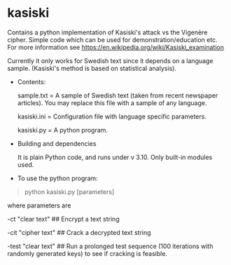 # kasiski
Contains a python implementation of Kasiski's attack vs the Vigenère cipher. Simple code which can be used for demonstration/education etc. For more information see https://en.wikipedia.org/wiki/Kasiski_examination

Currently it only works for Swedish text since it depends on a language sample. (Kasiski's method is based on statistical analysis). 

* Contents:

    sample.txt = A sample of Swedish text (taken from recent newspaper articles). You may replace this file with a sample of any language. 
    
    kasiski.ini = Configuration file with language specific parameters.

    kasiski.py = A python program. 

* Building and dependencies

    It is plain Python code, and runs under v 3.10. Only built-in modules used. 

* To use the python program:

>python kasiski.py [parameters]

where parameters are

-ct   "clear text"  ## Encrypt a text string

-cit  "cipher text" ## Crack a decrypted text string

-test "clear text"  ## Run a prolonged test sequence (100 iterations with randomly generated keys) to see if cracking is feasible. 
